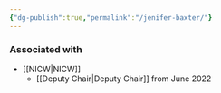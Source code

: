```yaml
---
{"dg-publish":true,"permalink":"/jenifer-baxter/"}
---
```


### Associated with
- [[NICW\|NICW]]
	- [[Deputy Chair\|Deputy Chair]] from June 2022